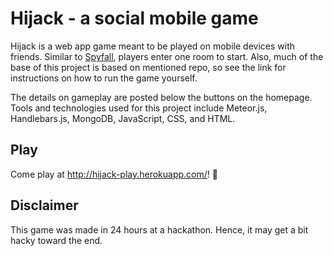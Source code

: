 # Hijack - a social mobile game
Hijack is a web app game meant to be played on mobile devices with friends. Similar to [Spyfall](https://github.com/evanbrumley/spyfall), players enter one room to start. Also, much of the base of this project is based on mentioned repo, so see the link for instructions on how to run the game yourself.

The details on gameplay are posted below the buttons on the homepage. Tools and technologies used for this project include Meteor.js, Handlebars.js, MongoDB, JavaScript, CSS, and HTML.

## Play
Come play at http://hijack-play.herokuapp.com/! :space_invader:

## Disclaimer
This game was made in 24 hours at a hackathon. Hence, it may get a bit hacky toward the end.